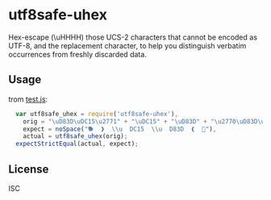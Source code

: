﻿
<!--#echo json="package.json" key="name" underline="=" -->
utf8safe-uhex
=============
<!--/#echo -->

<!--#echo json="package.json" key="description" -->
Hex-escape (\uHHHH) those UCS-2 characters that cannot be encoded as UTF-8,
and the replacement character, to help you distinguish verbatim occurrences
from freshly discarded data.
<!--/#echo -->



Usage
-----
trom [test.js](test.js):

<!--#include file="test.js" start="  //#+" stop="  //#-" code="javascript" -->
<!--#verbatim lncnt="7" -->
```javascript
  var utf8safe_uhex = require('utf8safe-uhex'),
    orig = "\uD83D\uDC15\u2771" + "\uDC15" + "\uD83D" + "\u2770\uD83D\uDC04",
    expect = noSpace("🐕  ❱  \\u  DC15  \\u  D83D  ❰  🐄"),
    actual = utf8safe_uhex(orig);
  expectStrictEqual(actual, expect);
```
<!--/#include -->




<!--#toc stop="scan" -->


License
-------
<!--#echo json="package.json" key=".license" -->
ISC
<!--/#echo -->
